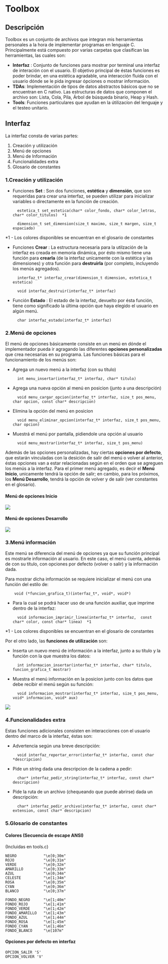 Toolbox
=============

## Descripción 

Toolbox es un conjunto de archivos que integran mis herramientas personales a la hora de implementar programas en lenguaje C.
Principalmente está compuesto por varias carpetas que clasifican las herramientas, las cuales son:
- **Interfaz** : Conjunto de funciones para mostrar por terminal una interfaz de interación con el usuario. El objetivo principal de éstas funciones es poder brindar, en una estética agradable, una interacción fluida con el usuario dónde se le pida ingresar ópciones o mostrar información.
- **TDAs**: Implementación de tipos de datos abstractos básicos que no se encuentran en C nativo. Las estructuras de datos que componen el archivo son: Lista, Cola, Pila, Árbol de búsqueda binario, Heap y Hash.
- **Tools**: Funciones particulares que ayudan en la útilizacíon del lenguaje y el testeo unitario.

## Interfaz

La interfaz consta de varias partes:
1. Creación y utilización 
2. Menú de opciones
3. Menú de Información
4. Funcionalidades extra
5. Glosario de constantes

### 1.Creación y utilización

- Funciones **Set** : Son dos funciones, **estética** y **dimensión**, que son requeridas para crear una interfaz, se pueden utilizar para inicializar variables o directamente en la función de creación.

        estetica_t set_estetica(char* color_fondo, char* color_letras, char* color_titulos)  *1
    
        dimension_t set_dimension(size_t maximo, size_t margen, size_t espaciado)

*1 - Los colores disponibles se encuentran en el glosario de constantes

- Funciones **Crear** : La estructura necesaria para la utilzación de la interfaz es creada en memoria dinámica, por ésto mismo tiene una función para **crearla** (de la interfaz unícamente con la estética y las dimensiones) y otra función para **destruirla** (por completo, incluyendo los menús agregados).

        interfaz_t* interfaz_crear(dimension_t dimension, estetica_t estetica)

        void interfaz_destruir(interfaz_t* interfaz)

- Función **Estado** : El estado de la interfaz, devuelto por ésta función, tiene como significado la última opción que haya elegido el usuario en algún menú.

        char interfaz_estado(interfaz_t* interfaz)

### 2.Menú de opciones

El menú de opciones básicamente consiste en un menú en dónde el implementador pueda ir agragando las diferentes **opciones personalizadas** que crea necesarias en su programa. Las funciones básicas para el funcionamiento de los menús son:

- Agrega un nuevo menú a la interfaz (con su título)

        int menu_insertar(interfaz_t* interfaz, char* titulo)

- Agrega una nueva opción al menú en posicion (junto a una descripción)
    
        void menu_cargar_opcion(interfaz_t* interfaz, size_t pos_menu, char opcion, const char* descripcion)

- Elimina la opción del menú en posicion

        void menu_eliminar_opcion(interfaz_t* interfaz, size_t pos_menu, char opcion)

- Muestrá el menú por pantalla, pidiendole una opción al usuario

        void menu_mostrar(interfaz_t* interfaz, size_t pos_menu)

Además de las opciones personalizadas, hay ciertas **opciones por defecto**, que estarán vinculadas con la desición de salir del menú o volver al anterior, éstas opciones van a estar relacionadas según en el orden que se agreguen los menús a la interfaz. Para el primer menú agregado, es decir el **Menú Inicio**, unicamente tendrá la opción de salir; en cambio, para los próximos, los **Menú Desarrollo**, tendrá la opción de volver y de salir (ver constantes en el glosario).

#### Menú de opciones Inicio
![](/screenshots/Menu_Inicio.png?raw=true)

#### Menú de opciones Desarrollo
![](/screenshots/Menu_Desarrollo.png?raw=true)

### 3.Menú información

Este menú se diferencia del menú de opciones ya que su función principal es mostrarle información al usuario. En este caso, el menú cuenta, además de con su título, con opciones por defecto (volver o salir) y la información dada. 

Para mostrar dicha información se requiere inicializar el menú con una función del estilo de: 

        void (*funcion_grafica_t)(interfaz_t*, void*, void*)

- Para la cual se podrá hacer uso de una función auxiliar, que imprime dentro de la interfaz:

        void informacion_imprimir_linea(interfaz_t* interfaz,  const char* color, const char* linea)  *1

*1 - Los colores disponibles se encuentran en el glosario de constantes

Por el otro lado, las **funciones de utilización** son:

- Inserta un nuevo menú de información a la interfaz, junto a su título y la función con la que muestra los datos:

        int informacion_insertar(interfaz_t* interfaz, char* titulo, funcion_grafica_t mostrar)
    
- Muestra el menú información en la posicion junto con los datos que debe recibir el menú según su función:

        void informacion_mostrar(interfaz_t* interfaz, size_t pos_menu, void* informacion, void* aux)

![](/screenshots/Menu_Información.png?raw=true)

### 4.Funcionalidades extra

Estas funciones adicionales consisten en interacciones con el usuario dentro del marco de la interfaz, éstas son:

- Advertencia según una breve descripción:

        void interfaz_reportar_error(interfaz_t* interfaz, const char *descripcion)

- Pide un string dada una descripcion de la cadena a pedir:

        char* interfaz_pedir_string(interfaz_t* interfaz, const char* descripcion)

- Pide la ruta de un archivo (chequeando que puede abrirse) dada un descripción:

        char* interfaz_pedir_archivo(interfaz_t* interfaz, const char* extension, const char* descripcion)

### 5.Glosario de constantes

#### Colores (Secuencia de escape ANSI)
(Incluidas en tools.c)

    NEGRO            "\e[0;30m"
    ROJO             "\e[0;31m"
    VERDE            "\e[0;32m"
    AMARILLO         "\e[0;33m"
    AZUL             "\e[0;34m"
    CELESTE          "\e[1;34m"
    ROSA             "\e[0;35m"
    CYAN             "\e[0;36m"
    BLANCO           "\e[0;37m"

    FONDO_NEGRO      "\e[1;40m"
    FONDO_ROJO       "\e[1;41m"
    FONDO_VERDE      "\e[1;42m"
    FONDO_AMARILLO   "\e[1;43m"
    FONDO_AZUL       "\e[1;44m"
    FONDO_ROSA       "\e[1;45m"
    FONDO_CYAN       "\e[1;46m"
    FONDO_BLANCO     "\e[107m"

#### Opciones por defecto en interfaz

    OPCION_SALIR 'S'
    OPCION_VOLVER 'V'
